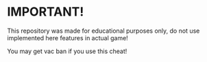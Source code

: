 # IMPORTANT!
This repository was made for educational purposes only, do not use implemented here features in actual game!

You may get vac ban if you use this cheat!
